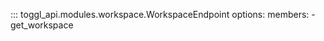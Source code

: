 ::: toggl_api.modules.workspace.WorkspaceEndpoint
    options:
        members:
            - get_workspace 
